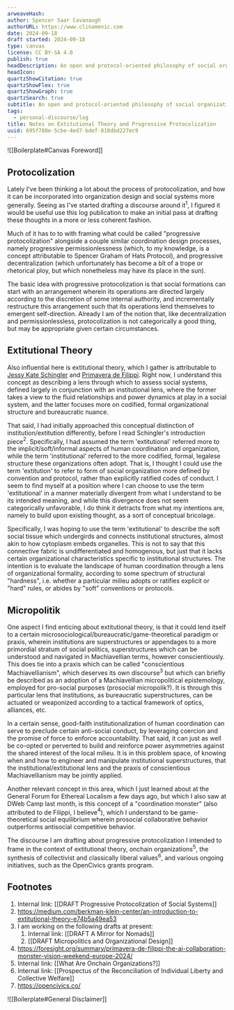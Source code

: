 ```yaml
---
arweaveHash:
author: Spencer Saar Cavanaugh
authorURL: https://www.clinamenic.com
date: 2024-09-18
draft started: 2024-09-18
type: canvas
license: CC BY-SA 4.0
publish: true
headDescription: An open and protocol-oriented philosophy of social organization.
headIcon:
quartzShowCitation: true
quartzShowFlex: true
quartzShowGraph: true
quartzSearch: true
subtitle: An open and protocol-oriented philosophy of social organization.
tags:
  - personal-discourse/log
title: Notes on Extitutional Theory and Progressive Protocolization
uuid: 695f780e-5cbe-4ed7-bdef-818dbd227ec9
---
```


![[Boilerplate#Canvas Foreword]]

## Protocolization

Lately I've been thinking a lot about the process of protocolization, and how it can be incorporated into organization design and social systems more generally. Seeing as I've started drafting a discourse around it$^1$, I figured it would be useful use this log publication to make an initial pass at drafting these thoughts in a more or less coherent fashion.

Much of it has to to with framing what could be called "progressive protocolization" alongside a couple similar coordination design processes, namely progressive permissionlessness (which, to my knowledge, is a concept attributable to Spencer Graham of Hats Protocol), and progressive decentralization (which unfortunately has become a bit of a trope or rhetorical ploy, but which nonetheless may have its place in the sun).

The basic idea with progressive protocolization is that social formations can start with an arrangement wherein its operations are directed largely according to the discretion of some internal authority, and incrementally restructure this arrangement such that its operations lend themselves to emergent self-direction. Already I am of the notion that, like decentralization and permissionlessless, protocolization is not categorically a good thing, but may be appropriate given certain circumstances.

## Extitutional Theory

Also influential here is extitutional theory, which I gather is attributable to [Jessy Kate Schingler](https://jessykate.com/) and [Primavera de Filippi](https://en.wikipedia.org/wiki/Primavera_De_Filippi). Right now, I understand this concept as describing a lens through which to assess social systems, defined largely in conjunction with an institutional lens, where the former takes a view to the fluid relationships and power dynamics at play in a social system, and the latter focuses more on codified, formal organizational structure and bureaucratic nuance.

That said, I had initially approached this conceptual distinction of institution/extitution differently, before I read Schingler's introduction piece$^2$. Specifically, I had assumed the term 'extitutional' referred more to the implicit/soft/informal aspects of human coordination and organization, while the term 'institutional' referred to the more codified, formal, legalese structure these organizations often adopt. That is, I thought I could use the term 'extitution' to refer to form of social organization more defined by convention and protocol, rather than explicitly ratified codes of conduct. I seem to find myself at a position where I can choose to use the term 'extitutional' in a manner materially divergent from what I understand to be its intended meaning, and while this divergence does not seem categorically unfavorable, I do think it detracts from what my intentions are, namely to build upon existing thought, as a sort of conceptual bricolage.

Specifically, I was hoping to use the term 'extitutional' to describe the soft social tissue which undergirds and connects institutional structures, almost akin to how cytoplasm embeds organelles. This is not to say that this connective fabric is undifferentiated and homogenous, but just that it lacks certain organizational characteristics specific to institutional structures. The intention is to evaluate the landscape of human coordination through a lens of organizational formality, according to some spectrum of structural "hardness", i.e. whether a particular milieu adopts or ratifies explicit or "hard" rules, or abides by "soft" conventions or protocols.

## Micropolitik

One aspect I find enticing about extitutional theory, is that it could lend itself to a certain microsociological/bureaucratic/game-theoretical paradigm or praxis, wherein institutions are superstructures or appendages to a more primordial stratum of social politics, superstructures which can be understood and navigated in Machiavellian terms, however conscientiously. This does tie into a praxis which can be called "conscientious Machiavellianism", which deserves its own discourse$^3$ but which can briefly be described as an adoption of a Machiavellian micropolitical epistemology, employed for pro-social purposes (prosocial micropolik?). It is through this particular lens that institutions, as bureaucratic superstructures, can be actuated or weaponized according to a tactical framework of optics, alliances, etc.

In a certain sense, good-faith institutionalization of human coordination can serve to preclude certain anti-social conduct, by leveraging coercion and the promise of force to enforce accountability. That said, it can just as well be co-opted or perverted to build and reinforce power asymmetries against the shared interest of the local milieu. It is in this problem space, of knowing when and how to engineer and manipulate institutional superstructures, that the institutional/extitutional lens and the praxis of conscientious Machiavellianism may be jointly applied.

Another relevant concept in this area, which I just learned about at the General Forum for Ethereal Localism a few days ago, but which I also saw at DWeb Camp last month, is this concept of a "coordination monster" (also attributed to de Filippi, I believe$^4$), which I understand to be game-theoretical social equilibrium wherein prosocial collaborative behavior outperforms antisocial competitive behavior.

The discourse I am drafting about progressive protocolization I intended to frame in the context of extitutional theory, onchain organizations$^5$, the synthesis of collectivist and classically liberal values$^6$, and various ongoing initiatives, such as the OpenCivics grants program.

## Footnotes

1. Internal link: [[DRAFT Progressive Protocolization of Social Systems]]
2. https://medium.com/berkman-klein-center/an-introduction-to-extitutional-theory-e74b5a49ea53
3. I am working on the following drafts at present:
   1. Internal link: [[DRAFT A Mirror for Nomads]]
   2. [[DRAFT Micropolitics and Organizational Design]]
4. https://foresight.org/summary/primavera-de-filippi-the-ai-collaboration-monster-vision-weekend-europe-2024/
5. Internal link: [[What Are Onchain Organizations?]]
6. Internal link: [[Prospectus of the Reconciliation of Individual Liberty and Collective Welfare]]
7. https://opencivics.co/

![[Boilerplate#General Disclaimer]]
